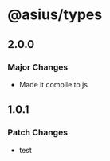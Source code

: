 # @asius/types

## 2.0.0

### Major Changes

- Made it compile to js

## 1.0.1

### Patch Changes

- test
